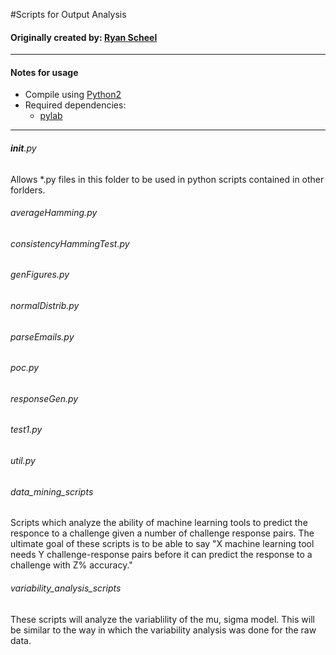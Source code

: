#Scripts for Output Analysis

#### Originally created by: [Ryan Scheel](https://github.com/rascheel)
------------

#### Notes for usage
- Compile using [Python2](https://www.python.org/download/releases/2.7.6/)
- Required dependencies:
  - [pylab](http://wiki.scipy.org/PyLab)

---
###### __init__.py
Allows *.py files in this folder to be used in python scripts contained in other forlders.

###### averageHamming.py

###### consistencyHammingTest.py

###### genFigures.py

###### normalDistrib.py

###### parseEmails.py

###### poc.py

###### responseGen.py

###### test1.py

###### util.py


###### data_mining_scripts
Scripts which analyze the ability of machine learning tools to predict the responce to a challenge given a number of challenge response pairs. The ultimate goal of these scripts is to be able to say "X machine learning tool needs Y challenge-response pairs before it can predict the response to a challenge with Z% accuracy."

###### variability_analysis_scripts
These scripts will analyze the variablility of the mu, sigma model. This will be similar to the way in which the variability analysis was done for the raw data.
